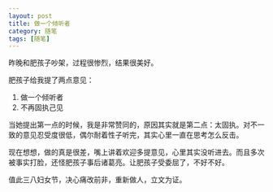```yaml
---
layout: post
title: 做一个倾听者
category: 随笔
tags: [随笔]
---
```


昨晚和肥孩子吵架，过程很惨烈，结果很美好。

肥孩子给我提了两点意见：
1. 做一个倾听者
2. 不再固执己见

当她提出第一点的时候，我是非常赞同的，原因其实就是第二点：太固执。对不一致的意见忍受度很低，偶尔耐着性子听完，其实心里一直在思考怎么反击。

现在想想，做的真是很差，嘴上讲着欢迎多提意见，心里其实没听进去。而且多次被事实打脸，还怪肥孩子事后诸葛亮。让肥孩子受委屈了，不好不好。



值此三八妇女节，决心痛改前非，重新做人，立文为证。